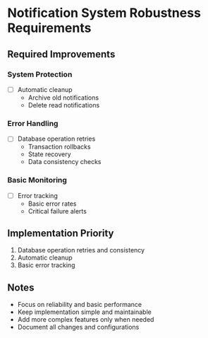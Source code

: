 # Notification System Robustness Requirements

## Required Improvements

### System Protection

- [ ] Automatic cleanup
  - Archive old notifications
  - Delete read notifications

### Error Handling

- [ ] Database operation retries
  - Transaction rollbacks
  - State recovery
  - Data consistency checks

### Basic Monitoring

- [ ] Error tracking
  - Basic error rates
  - Critical failure alerts

## Implementation Priority

1. Database operation retries and consistency
2. Automatic cleanup
3. Basic error tracking

## Notes

- Focus on reliability and basic performance
- Keep implementation simple and maintainable
- Add more complex features only when needed
- Document all changes and configurations
